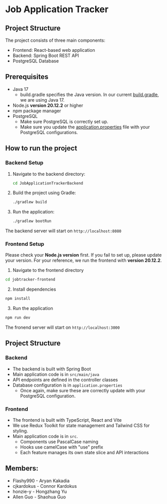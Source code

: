 # Job Application Tracker

## Project Structure

The project consists of three main components:
- Frontend: React-based web application
- Backend: Spring Boot REST API
- PostgreSQL Database

## Prerequisites

- Java 17
    - build.gradle specifies the Java version. In our current [build.gradle](JobApplicationTrackerBackend/build.gradle), we are using Java 17.
- Node.js **version 20.12.2** or higher
- npm package manager
- PostgreSQL
    - Make sure PostgreSQL is correctly set up.
    - Make sure you update the [application.properties](JobApplicationTrackerBackend/src/main/resources/application.properties) file with your PostgreSQL configurations.

## How to run the project

### Backend Setup

1. Navigate to the backend directory:
   ```bash
   cd JobApplicationTrackerBackend
   ```

2. Build the project using Gradle:
   ```bash
   ./gradlew build
   ```

3. Run the application:
   ```bash
   ./gradlew bootRun
   ```

The backend server will start on `http://localhost:8080`

### Frontend Setup
Please check your **Node.js version** first. If you fail to set up, please update your version. For your reference, we run the frontend with **version 20.12.2**.

1. Navigate to the frontend directory
```bash
cd jobtracker-frontend
```

2. Install dependencies
```bash
npm install
```

3. Run the application
```bash
npm run dev
```

The fronend server will start on `http://localhost:3000`

## Project Structure

### Backend
- The backend is built with Spring Boot
- Main application code is in `src/main/java`
- API endpoints are defined in the controller classes
- Database configuration is in `application.properties`
    - Once again, make sure these are correctly update with your PostgreSQL configuration.

### Frontend
- The frontend is built with TypeScript, React and Vite
- We use Redux Toolkit for state management and Tailwind CSS for styling.
- Main application code is in `src`.
  - Components use PascalCase naming
  - Hooks use camelCase with "use" prefix
  - Each feature manages its own state slice and API interactions

## Members:
- Flashy990 - Aryan Kakadia
- cjkardokus - Connor Kardokus
- honzie-y - Hongzhang Yu
- Allen Guo - Shaohua Guo
